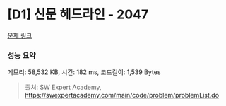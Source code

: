 # [D1] 신문 헤드라인 - 2047 

[문제 링크](https://swexpertacademy.com/main/code/problem/problemDetail.do?contestProbId=AV5QKsLaAy0DFAUq) 

### 성능 요약

메모리: 58,532 KB, 시간: 182 ms, 코드길이: 1,539 Bytes



> 출처: SW Expert Academy, https://swexpertacademy.com/main/code/problem/problemList.do